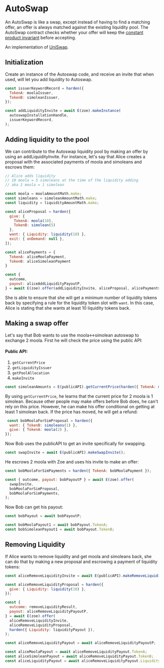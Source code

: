 # AutoSwap

<Zoe-Version/>

An AutoSwap is like a swap, except instead of having to find a
matching offer, an offer is always matched against the existing
liquidity pool. The AutoSwap contract checks whether your offer will
keep the [constant product
invariant](https://github.com/runtimeverification/verified-smart-contracts/blob/uniswap/uniswap/x-y-k.pdf)
before accepting.

An implementation of [UniSwap](https://uniswap.org/).

## Initialization

Create an instance of the Autoswap code, and receive an invite that
when used, will let you add liquidity to Autoswap.

```js
const issuerKeywordRecord = harden({
  TokenA: moolaIssuer,
  TokenB: simoleanIssuer,
});

const addLiquidityInvite = await E(zoe).makeInstance(
  autoswapInstallationHandle,
  issuerKeywordRecord,
);
```

## Adding liquidity to the pool

We can contribute to the Autoswap liquidity pool by making an offer by
using an addLiquidityInvite. For instance, let's say that Alice
creates a proposal with the associated payments of moola and simoleans
and escrows them:

```js
// Alice adds liquidity
// 10 moola = 5 simoleans at the time of the liquidity adding
// aka 2 moola = 1 simolean

const moola = moolaAmountMath.make;
const simoleans = simoleanAmountMath.make;
const liquidity = liquidityAmountMath.make;

const aliceProposal = harden({
  give: {
    TokenA: moola(10),
    TokenB: simolean(5)
  },
  want: { Liquidity: liquidity(10) },
  exit: { onDemand: null },
]);

const alicePayments = {
  TokenA: aliceMoolaPayment,
  TokenB: aliceSimoleanPayment
}

const {
  outcome,
  payout: aliceAddLiquidityPayoutP,
} = await E(zoe).offer(addLiquidityInvite, aliceProposal, alicePayments);

```
She is able to ensure that she will get a minimum number of liquidity
tokens back by specifying a rule for the liquidity token slot with
`want`. In this case, Alice is stating that she wants at least
10 liquidity tokens back.

## Making a swap offer

Let's say that Bob wants to use the moola<->simolean autoswap
to exchange 2 moola. First he will check the price using the public
API:

#### Public API:
1. `getCurrentPrice`
2. `getLiquidityIssuer`
3. `getPoolAllocation`
4. `makeInvite`

```js
const simoleanAmounts = E(publicAPI).getCurrentPrice(harden({ TokenA: moola(2) }));
```
By using `getCurrentPrice`, he learns that the current price for 2 moola is 1
simolean. Because other people may make offers before Bob does, he
can't rely on this price. However, he can make his offer conditional
on getting at least 1 simolean back. If the price has moved, he will
get a refund:

```js
 const bobMoolaForSimProposal = harden({
  want: { TokenB: simoleans(1) },
  give: { TokenA: moola(2) },
});
```

Now Bob uses the publicAPI to get an invite specifically for swapping.

```js
const swapInvite = await E(publicAPI).makeSwapInvite();
```

He escrows 2 moola with Zoe and uses his invite to make an offer:

```js
const bobMoolaForSimPayments = harden({ TokenA: bobMoolaPayment });

const { outcome, payout: bobPayoutP } = await E(zoe).offer(
  swapInvite,
  bobMoolaForSimProposal,
  bobMoolaForSimPayments,
);
```

Now Bob can get his payout:

```js
const bobPayout = await bobPayoutP;

const bobMoolaPayout1 = await bobPayout.TokenA;
const bobSimoleanPayout1 = await bobPayout.TokenB;
```

## Removing Liquidity

If Alice wants to remove liquidity and get moola and simoleans back,
she can do that by making a new proposal and escrowing a payment of
liquidity tokens:

```js
const aliceRemoveLiquidityInvite = await E(publicAPI).makeRemoveLiquidityInvite();

const aliceRemoveLiquidityProposal = harden({
  give: { Liquidity: liquidity(10) },
});

const {
  outcome: removeLiquidityResult,
  payout: aliceRemoveLiquidityPayoutP,
} = await E(zoe).offer(
  aliceRemoveLiquidityInvite,
  aliceRemoveLiquidityProposal,
  harden({ Liquidity: liquidityPayout }),
);

const aliceRemoveLiquidityPayout = await aliceRemoveLiquidityPayoutP;

const aliceMoolaPayout = await aliceRemoveLiquidityPayout.TokenA;
const aliceSimoleanPayout = await aliceRemoveLiquidityPayout.TokenB;
const aliceLiquidityPayout = await aliceRemoveLiquidityPayout.Liquidity;
```
